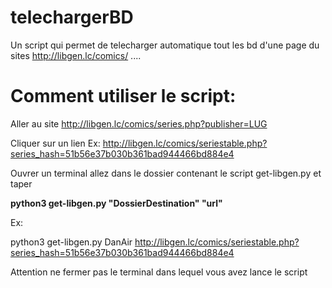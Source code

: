 # telechargerBD
Un script  qui permet de telecharger automatique tout  les bd d'une page du sites http://libgen.lc/comics/   ....


# Comment utiliser le script:

Aller au site http://libgen.lc/comics/series.php?publisher=LUG

Cliquer sur un lien Ex: http://libgen.lc/comics/seriestable.php?series_hash=51b56e37b030b361bad944466bd884e4


Ouvrer un terminal allez dans le dossier contenant le script get-libgen.py et taper


__python3 get-libgen.py "DossierDestination"  "url"__

Ex: 
  
  python3 get-libgen.py DanAir http://libgen.lc/comics/seriestable.php?series_hash=51b56e37b030b361bad944466bd884e4 


Attention ne fermer pas le terminal dans lequel vous avez lance le script
